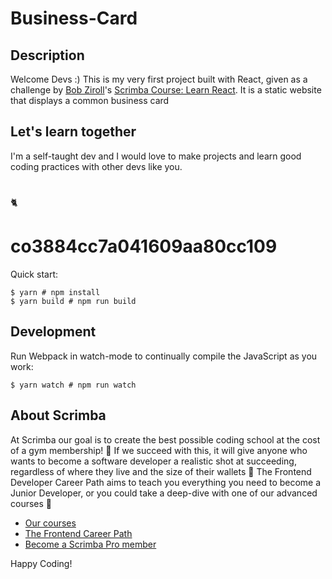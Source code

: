 # Business-Card

## Description
Welcome Devs :) This is my very first project built with React, given as a challenge by [Bob Ziroll](https://github.com/bobziroll)'s [Scrimba Course: Learn React](https://scrimba.com/learn/learnreact). 
It is a static website that displays a common business card 

## Let's learn together
I'm a self-taught dev and I would love to make projects and learn good coding practices with other devs like you.


#
🐈


# co3884cc7a041609aa80cc109

Quick start:

```
$ yarn # npm install
$ yarn build # npm run build
````

## Development

Run Webpack in watch-mode to continually compile the JavaScript as you work:

```
$ yarn watch # npm run watch
```

## About Scrimba

At Scrimba our goal is to create the best possible coding school at the cost of a gym membership! 💜
If we succeed with this, it will give anyone who wants to become a software developer a realistic shot at succeeding, regardless of where they live and the size of their wallets 🎉
The Frontend Developer Career Path aims to teach you everything you need to become a Junior Developer, or you could take a deep-dive with one of our advanced courses 🚀

- [Our courses](https://scrimba.com/allcourses)
- [The Frontend Career Path](https://scrimba.com/learn/frontend)
- [Become a Scrimba Pro member](https://scrimba.com/pricing)

Happy Coding!
